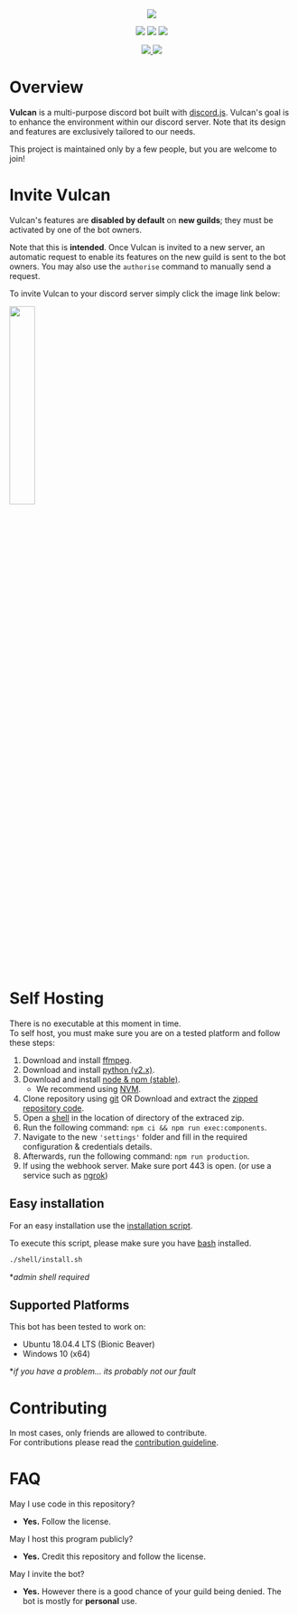 <div align="center">
    <d>
        <a href="" title="Vulcan" target="_blank">
            <img src="./.github/resources/banner.png">
        </a>
    </p>
    <p> 
    <a href="https://travis-ci.org/GitPaulo/Vulcan" title="Build Status"><img src="https://travis-ci.org/GitPaulo/Vulcan.svg?branch=master"></a>
    <a href="https://github.com/GitPaulo/eslint-config-mudamuda" title="Code Style"><img src="https://img.shields.io/badge/codestyle-mudamuda-success.svg"></a>
    <a href="https://www.codacy.com/app/GitPaulo/Vulcan?utm_source=github.com&amp;utm_medium=referral&amp;utm_content=GitPaulo/Vulcan&amp;utm_campaign=Badge_Grade" title="Code Quality"><img src="https://api.codacy.com/project/badge/Grade/f7e68b17b25b4f43b2bfd74756e488fb"/></a>
    </p>
    <p>
    <a href="https://forthebadge.com/">
    <img src="https://forthebadge.com/images/badges/contains-cat-gifs.svg">
    <img src="https://forthebadge.com/images/badges/built-with-love.svg">
    </a>
    </p>
</div>

# Overview

**Vulcan** is a multi-purpose discord bot built with [discord.js](https://github.com/discordjs/discord.js). Vulcan's goal is to enhance the environment within our discord server. Note that its design and features are exclusively tailored to our needs.
  
This project is maintained only by a few people, but you are welcome to join!

# Invite Vulcan

Vulcan's features are **disabled by default** on __new guilds__; they must be activated by one of the bot owners.

Note that this is **intended**. Once Vulcan is invited to a new server, an automatic request to enable its features on the new guild is sent to the bot owners. You may also use the `authorise` command to manually send a request.

To invite Vulcan to your discord server simply click the image link below:

<a href="https://discordapp.com/oauth2/authorize?client_id=604662534410207233&scope=bot&permissions=1341644225" title="Vulcan-invite" target="_blank">
    <img src="./.github/resources/join.png" width="30%" height="30%">
</a>

# Self Hosting

There is no executable at this moment in time. \
To self host, you must make sure you are on a tested platform and follow these steps:

1. Download and install [ffmpeg](https://ffmpeg.org/download.html).
2. Download and install [python (v2.x)](https://www.python.org/downloads/).
3. Download and install [node & npm (stable)](https://nodejs.org/en/download/).
    - We recommend using [NVM](https://stackabuse.com/using-nvm-to-install-node/).
4. Clone repository using [git](https://git-scm.com/) OR Download and extract the [zipped repository code](https://github.com/GitPaulo/Vulcan.git).
5. Open a [shell](https://git-scm.com/downloads) in the location of directory of the extraced zip.
6. Run the following command: `npm ci && npm run exec:components`.
7. Navigate to the new `'settings'` folder and fill in the required configuration & credentials details.
8. Afterwards, run the following command: `npm run production`.
9. If using the webhook server. Make sure port 443 is open. (or use a service such as [ngrok](https://ngrok.com/))

## Easy installation

For an easy installation use the [installation script](./shell/install.sh).

To execute this script, please make sure you have [bash](https://www.gnu.org/software/bash/) installed.

```sh
./shell/install.sh
```
**admin shell required*

## Supported Platforms

This bot has been tested to work on:

- Ubuntu 18.04.4 LTS (Bionic Beaver)
- Windows 10 (x64)

**if you have a problem... its probably not our fault*

# Contributing

In most cases, only friends are allowed to contribute. \
For contributions please read the [contribution guideline](./.github/CONTRIBUTING.md).

# FAQ

May I use code in this repository?

- **Yes.** Follow the license.
  
May I host this program publicly?

- **Yes.** Credit this repository and follow the license.

May I invite the bot?

- **Yes.** However there is a good chance of your guild being denied. The bot is mostly for **personal** use.
